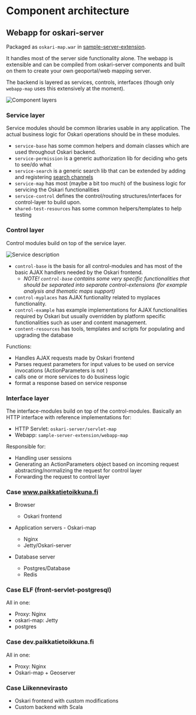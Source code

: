 # Component architecture

## Webapp for oskari-server

Packaged as `oskari-map.war` in [sample-server-extension](https://github.com/oskariorg/sample-server-extension/tree/master/webapp-map).

It handles most of the server side functionality alone.
The webapp is extensible and can be compiled from oskari-server components and built on them to create your own geoportal/web mapping server.

The backend is layered as services, controls, interfaces (though only `webapp-map` uses this extensively at the moment).

![Component layers](/images/architecture/components.png)

### Service layer

Service modules should be common libraries usable in any application. The actual business logic for Oskari operations should be in these modules.

* `service-base` has some common helpers and domain classes which are used throughout Oskari backend.
* `service-permission` is a generic authorization lib for deciding who gets to see/do what
* `service-search` is a generic search lib that can be extended by adding and registering [search channels](/documentation/features/search)
* `service-map` has most (maybe a bit too much) of the business logic for servicing the Oskari functionalities
* `service-control` defines the control/routing structures/interfaces for control-layer to build upon.
* `shared-test-resources` has some common helpers/templates to help testing

### Control layer

Control modules build on top of the service layer.

![Service description](/images/architecture/Service.png)

* `control-base` is the basis for all control-modules and has most of the basic AJAX handlers needed by the Oskari frontend.
    * *NOTE! `control-base` contains some very specific functionalities that should be separated into separate control-extensions (for example analysis and thematic maps support)*
* `control-myplaces` has AJAX funtionality related to myplaces functionality.
* `control-example` has example implementations for AJAX functionalities required by Oskari but usually overridden by platform specific functionalities such as user and content management.
* `content-resources` has tools, templates and scripts for populating and upgrading the database

Functions:

* Handles AJAX requests made by Oskari frontend
* Parses request parameters for input values to be used on service invocations (ActionParameters is not )
* calls one or more services to do business logic
* format a response based on service response

### Interface layer

The interface-modules build on top of the control-modules. Basically an HTTP interface with reference implementations for:

* HTTP Servlet: `oskari-server/servlet-map`
* Webapp: `sample-server-extension/webapp-map`

Responsible for:

* Handling user sessions
* Generating an ActionParameters object based on incoming request abstracting/normalizing the request for control layer
* Forwarding the request to control layer

### Case www.paikkatietoikkuna.fi

* Browser
    * Oskari frontend

* Application servers - Oskari-map
    * Nginx
    * Jetty/Oskari-server

* Database server
    * Postgres/Database
    * Redis

### Case ELF (front-servlet-postgresql)

All in one:

* Proxy: Nginx
* oskari-map: Jetty
* postgres

### Case dev.paikkatietoikkuna.fi

All in one:

* Proxy: Nginx
* Oskari-map + Geoserver

### Case Liikennevirasto

* Oskari frontend with custom modifications
* Custom backend with Scala
